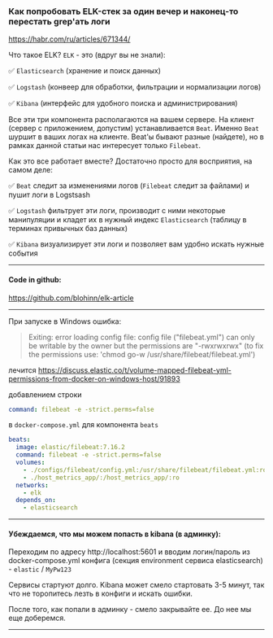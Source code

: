 ### Как попробовать ELK-стек за один вечер и наконец-то перестать grep'ать логи

https://habr.com/ru/articles/671344/

Что такое ELK?
`ELK` - это (вдруг вы не знали):

✅ `Elasticsearch` (хранение и поиск данных)

✅ `Logstash` (конвеер для обработки, фильтрации и нормализации логов)

✅ `Kibana` (интерфейс для удобного поиска и администрирования)

Все эти три компонента располагаются на вашем сервере.
На клиент (сервер с приложением, допустим) устанавливается `Beat`.
Именно `Beat` шуршит в ваших логах на клиенте. Beat'ы бывают разные (найдете), но в рамках данной статьи нас интересует только `Filebeat`.

Как это все работает вместе?
Достаточно просто для восприятия, на самом деле:

✅ `Beat` следит за изменениями логов (`Filebeat` следит за файлами) и пушит логи в Logstsash

✅ `Logstash` фильтрует эти логи, производит с ними некоторые манипуляции и кладет их в нужный индекс `Elasticsearch` (таблицу в терминах привычных баз данных)

✅ `Kibana` визуализирует эти логи и позволяет вам удобно искать нужные события

---

#### Code in github:
https://github.com/blohinn/elk-article

---


При запуске в Windows
ошибка:

>Exiting: error loading config file: config file ("filebeat.yml") can only be writable by the owner but the permissions are "-rwxrwxrwx" (to fix the permissions use: 'chmod go-w /usr/share/filebeat/filebeat.yml')

лечится
https://discuss.elastic.co/t/volume-mapped-filebeat-yml-permissions-from-docker-on-windows-host/91893

добавлением строки
```yaml
command: filebeat -e -strict.perms=false
```

в `docker-compose.yml` для компонента `beats`

```yaml
beats:
  image: elastic/filebeat:7.16.2
  command: filebeat -e -strict.perms=false
  volumes:
    - ./configs/filebeat/config.yml:/usr/share/filebeat/filebeat.yml:ro
    - ./host_metrics_app/:/host_metrics_app/:ro
  networks:
    - elk
  depends_on:
    - elasticsearch
```

---

#### Убеждаемся, что мы можем попасть в kibana (в админку):

Переходим по адресу http://localhost:5601 и вводим логин/пароль из docker-compose.yml конфига 
(секция environment сервиса elasticsearch) - `elastic` / `MyPw123`

Сервисы стартуют долго. Kibana может смело стартовать 3-5 минут, так что не торопитесь лезть в конфиги и искать ошибки.

После того, как попали в админку - смело закрывайте ее. До нее мы еще доберемся.

---




